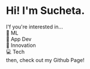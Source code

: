 # Hi! I'm Sucheta.
I'f you're interested in...
<br>🤖 ML
<br>📱 App Dev
<br>🚀 Innovation
<br>💻 Tech
<br>then, check out my Github Page!
